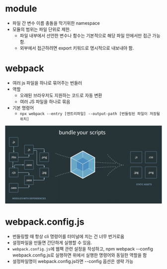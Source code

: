 # module

- 파일 간 변수 이름 충돌을 막기위한 namespace
- 모듈의 범위는 파일 단위로 제한.
  - 파일 내부에서 선언한 변수나 함수는 기본적으로 해당 파일 안에서만 접근 가능함.
  - 외부에서 접근하려면 export 키워드로 명시적으로 내보내야 함.

# webpack

- 여러 js 파일을 하나로 묶어주는 번들러
- 역할
  - 오래된 브라우저도 지원하는 코드로 자동 변환
  - 여러 JS 파일을 하나로 묶음
- 기본 명령어
  - `npx webpack --entry [엔트리파일] --output-path [번들링된 파일이 저장될 위치]`

![alt text](image.png)

# webpack.config.js

- 번들링할 때 항상 cli 명령어를 터미널에 치는 건 너무 번거로움
- 설정파일을 만들면 간단하게 실행할 수 있음.
- `webpack.config.js`에 웹팩 관련 설정을 작성하고, npm webpack --config webpack.config.js로 실행하면 위에서 실행한 명령어와 동일한 역할을 함
- 설정파일명이 webpack.config.js라면 --config 옵션은 생략 가능

